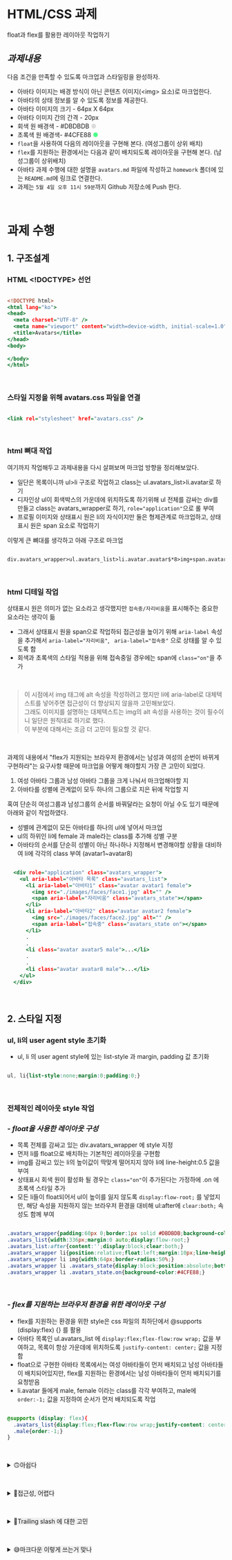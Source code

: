 # HTML/CSS 과제
float과 flex를 활용한 레이아웃 작업하기

## _과제내용_
다음 조건을 만족할 수 있도록 마크업과 스타일링을 완성하자.

- 아바타 이미지는 배경 방식이 아닌 콘텐츠 이미지(\<img\> 요소)로 마크업한다.
- 아바타의 상태 정보를 알 수 있도록 정보를 제공한다.
- 아바타 이미지의 크기 - 64px X 64px
- 아바타 이미지 간의 간격 - 20px
- 회색 원 배경색 - #DBDBDB <span style="color:#dbdbdb;">●</span>
- 초록색 원 배경색- #4CFE88 <span style="color:#4CFE88;">●</span>
- `float`을 사용하여 다음의 레이아웃을 구현해 본다. (여성그룹이 상위 배치)
- `flex`를 지원하는 환경에서는 다음과 같이 배치되도록 레이아웃을 구현해 본다. (남성그룹이 상위배치)
- 아바타 과제 수행에 대한 설명을 `avatars.md` 파일에 작성하고 `homework` 폴더에 있는 `README.md`에 링크로 연결한다.
- 과제는 `5월 4일 오후 11시 59분`까지 Github 저장소에 Push 한다.

&nbsp;


# 과제 수행
## 1. 구조설계
### HTML <!DOCTYPE> 선언

```html:avatars.html

<!DOCTYPE html>
<html lang="ko">
<head>
  <meta charset="UTF-8" />
  <meta name="viewport" content="width=device-width, initial-scale=1.0" />
  <title>Avatars</title>
</head>
<body>
  
</body>
</html>
```
&nbsp;



### 스타일 지정을 위해 avatars.css 파일을 연결
```html:avatars.html

<link rel="stylesheet" href="avatars.css" />
```
&nbsp;

### html 뼈대 작업
여기까지 작업해두고 과제내용을 다시 살펴보며 마크업 방향을 정리해보았다.

- 일단은 목록이니까 ul>li 구조로 작업하고 class는 ul.avatars_list>li.avatar로 하기
- 디자인상 ul이 회색박스의 가운데에 위치하도록 하기위해 ul 전체를 감싸는 div를 만들고 class는 avatars_wrapper로 하기, `role="application"`으로 롤 부여
- 프로필 이미지와 상태표시 원은 li의 자식이지만 둘은 형제관계로 마크업하고, 상태표시 원은 span 요소로 작업하기

이렇게 큰 뼈대를 생각하고 아래 구조로 마크업 
```html:avatars.html

div.avatars_wrapper>ul.avatars_list>li.avatar.avatar$*8>img+span.avatars_state
```
&nbsp;

### html 디테일 작업
상태표시 원은 의미가 없는 요소라고 생각했지만 `접속중/자리비움`을 표시해주는 중요한 요소라는 생각이 듦
- 그래서 상태표시 원을 span으로 작업하되 접근성을 높이기 위해 `aria-label` 속성을 추가해서 `aria-label="자리비움"`, ` aria-label="접속중"` 으로 상태를 알 수 있도록 함
- 회색과 초록색의 스타일 적용을 위해 접속중일 경우에는 span에 `class="on"`을 추가

&nbsp;

> 이 시점에서 img 태그에 alt 속성을 작성하려고 했지만 li에 aria-label로 대체텍스트를 넣어주면 접근성이 더 향상되지 않을까 고민해보았다.  
> 그래도 이미지를 설명하는 대체텍스트는 img의 alt 속성을 사용하는 것이 필수이니 일단은 원칙대로 하기로 했다.  
> 이 부분에 대해서는 조금 더 고민이 필요할 것 같다.

&nbsp;

과제의 내용에서 "flex가 지원되는 브라우저 환경에서는 남성과 여성의 순번이 바뀌게 구현하라"는 요구사항 때문에 마크업을 어떻게 해야할지 가장 큰 고민이 되었다.
1. 여성 아바타 그룹과 남성 아바타 그룹을 크게 나눠서 마크업해야할 지
2. 아바타를 성별에 관계없이 모두 하나의 그룹으로 지은 뒤에 작업할 지

혹여 단순히 여성그룹과 남성그룹의 순서를 바꿔달라는 요청이 아닐 수도 있기 때문에 아래와 같이 작업하였다.
- 성별에 관계없이 모든 아바타를 하나의 ul에 넣어서 마크업
- ul의 하위인 li에 female 과 male라는 class를 추가해 성별 구분
- 아바타의 순서를 단순히 성별이 아닌 하나하나 지정해서 변경해야할 상황을 대비하여 li에 각각의 class 부여 (avatar1~avatar8)

```html:avatars.html

  <div role="application" class="avatars_wrapper">
    <ul aria-label="아바타 목록" class="avatars_list">
      <li aria-label="아바타1" class="avatar avatar1 female">
        <img src="./images/faces/face1.jpg" alt="" />
        <span aria-label="자리비움" class="avatars_state"></span>
      </li>      
      <li aria-label="아바타2" class="avatar avatar2 female">
        <img src="./images/faces/face2.jpg" alt="" />
        <span aria-label="접속중" class="avatars_state on"></span>
      </li>
      .
      .
      <li class="avatar avatar5 male">...</li>
      .
      .
      <li class="avatar avatar8 male">...</li>
    </ul>
  </div>
```




&nbsp;

## 2. 스타일 지정
### ul, li의 user agent style 초기화
- ul, li 의 user agent style에 있는 list-style 과 margin, padding 값 초기화  
```css:avatars.css

ul, li{list-style:none;margin:0;padding:0;}
```
&nbsp;

### 전체적인 레이아웃 style 작업
### _- float을 사용한 레이아웃 구성_
- 목록 전체를 감싸고 있는 div.avatars_wrapper 에 style 지정
- 먼저 li를 float으로 배치하는 기본적인 레이아웃을 구현함
- img를 감싸고 있는 li의 높이값이 딱맞게 떨어지지 않아 li에 line-height:0.5 값을 부여
- 상태표시 회색 원이 활성화 될 경우는 `class="on"`이 추가된다는 가정하에 .on 에 초록색 스타일 추가
- 모든 li들이 float되어서 ul이 높이를 잃지 않도록 `display:flow-root;` 를 넣었지만, 해당 속성을 지원하지 않는 브라우저 환경을 대비해 ul:after에 `clear:both;` 속성도 함께 부여
```css:avatars.css

.avatars_wrapper{padding:60px 0;border:1px solid #DBDBDB;background-color:#fbfbfb;}
.avatars_list{width:336px;margin:0 auto;display:flow-root;}
.avatars_list:after{content:'';display:block;clear:both;}
.avatars_wrapper li{position:relative;float:left;margin:10px;line-height:0.5;}
.avatars_wrapper li img{width:64px;border-radius:50%;}
.avatars_wrapper li .avatars_state{display:block;position:absolute;bottom:0px;right:0px;width:16px;height:16px;background-color:#DBDBDB;border:1px solid #fff;border-radius:50%;}
.avatars_wrapper li .avatars_state.on{background-color:#4CFE88;}
```
&nbsp;


### _- flex를 지원하는 브라우저 환경을 위한 레이아웃 구성_
- flex를 지원하는 환경을 위한 style은 css 파일의 최하단에서 @supports (display:flex) {} 를 활용
- 아바타 목록인 ul.avatars_list 에 `display:flex;flex-flow:row wrap;` 값을 부여하고, 목록이 항상 가운데에 위치하도록 `justify-content: center;` 값을 지정함
- float으로 구현한 아바타 목록에서는 여성 아바타들이 먼저 배치되고 남성 아바타들이 배치되어있지만, flex를 지원하는 환경에서는 남성 아바타들이 먼저 배치되기를 요청받음
- li.avatar 들에게 male, female 이라는 class를 각각 부여하고, male에 `order:-1;` 값을 지정하여 순서가 먼저 배치되도록 작업

```css:avatars.css

@supports (display: flex){
  .avatars_list{display:flex;flex-flow:row wrap;justify-content: center;}
  .male{order:-1;}
}
```


&nbsp;
<details>
<summary>🙃<span style="background-color:#f1f1f1;">아쉽다</span></summary>
클라이언트(슬비쌤)의 요청사항을 확실하게 물어보았다면 이렇게 다양한 상황을 대비할 필요가 없었을텐데, 다소 아쉬운 부분이 있다. 이런 부분은 반성하자.
</details>



&nbsp;
<details>
<summary>🧐<span style="background-color:#f1f1f1;">접근성, 어렵다</span></summary>
접근성에 대한 고민은 html을 처음 접했을 때부터 많이 했다고 생각했는데, 슬비쌤 수업을 들으면서 그동안 고민만 하고 찾아보는 행위는 하지 않았구나, 라는걸 절실히 느꼈다. 이 과제를 통해 접근성이 조금이라도 더 향상된 코드를 짤 수 있게 되지 않았을까 돌아보게 되었다.
</details>

&nbsp;

<details>
<summary>🤔<span style="background-color:#f1f1f1;">Trailing slash 에 대한 고민</span></summary>
웹표준 검사를 해보았더니 "void 요소의 후행 슬래시는 아무런 효과가 없으며 따옴표가 없는 속성 값과 잘못 상호 작용 합니다." 라고 적혀있어서 안 넣는게 나은가하는 고민을 해보았다. 선생님께서 자유롭게 선택하라고 하셨으니 앞으로는 마음 편한대로 해보아야겠다.
</details>


&nbsp;

<details>
<summary>😅<span style="background-color:#f1f1f1;">마크다운 이렇게 쓰는거 맞나</span></summary>
마크다운은 간단해야하지 않나? 너무 구구절절 적고 있는 것 같은데, 말이 많은 성향이 또 이렇게 드러난다. 선생님 과제검사하시기 힘드시겠다.😅
</details>